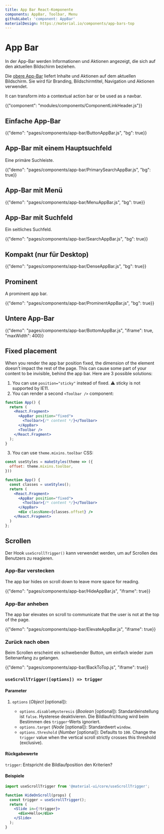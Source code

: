 ```yaml
---
title: App Bar React-Komponente
components: AppBar, Toolbar, Menu
githubLabel: 'component: AppBar'
materialDesign: https://material.io/components/app-bars-top
---
```


# App Bar

<p class="description">In der App-Bar werden Informationen und Aktionen angezeigt, die sich auf den aktuellen Bildschirm beziehen.</p>

Die [obere App-Bar](https://material.io/design/components/app-bars-top.html) liefert Inhalte und Aktionen auf dem aktuellen Bildschirm. Sie wird für Branding, Bildschirmtitel, Navigation und Aktionen verwendet.

It can transform into a contextual action bar or be used as a navbar.

{{"component": "modules/components/ComponentLinkHeader.js"}}

## Einfache App-Bar

{{"demo": "pages/components/app-bar/ButtonAppBar.js", "bg": true}}

## App-Bar mit einem Hauptsuchfeld

Eine primäre Suchleiste.

{{"demo": "pages/components/app-bar/PrimarySearchAppBar.js", "bg": true}}

## App-Bar mit Menü

{{"demo": "pages/components/app-bar/MenuAppBar.js", "bg": true}}

## App-Bar mit Suchfeld

Ein seitliches Suchfeld.

{{"demo": "pages/components/app-bar/SearchAppBar.js", "bg": true}}

## Kompakt (nur für Desktop)

{{"demo": "pages/components/app-bar/DenseAppBar.js", "bg": true}}

## Prominent

A prominent app bar.

{{"demo": "pages/components/app-bar/ProminentAppBar.js", "bg": true}}

## Untere App-Bar

{{"demo": "pages/components/app-bar/BottomAppBar.js", "iframe": true, "maxWidth": 400}}

## Fixed placement

When you render the app bar position fixed, the dimension of the element doesn't impact the rest of the page. This can cause some part of your content to be invisible, behind the app bar. Here are 3 possible solutions:

1. You can use `position="sticky"` instead of fixed. ⚠️ sticky is not supported by IE11.
2. You can render a second `<Toolbar />` component:

```jsx
function App() {
  return (
    <React.Fragment>
      <AppBar position="fixed">
        <Toolbar>{/* content */}</Toolbar>
      </AppBar>
      <Toolbar />
    </React.Fragment>
  );
}
```

3. You can use `theme.mixins.toolbar` CSS:

```jsx
const useStyles = makeStyles(theme => ({
  offset: theme.mixins.toolbar,
}))

function App() {
  const classes = useStyles();
  return (
    <React.Fragment>
      <AppBar position="fixed">
        <Toolbar>{/* content */}</Toolbar>
      </AppBar>
      <div className={classes.offset} />
    </React.Fragment>
  )
};
```

## Scrollen

Der Hook `useScrollTrigger()` kann verwendet werden, um auf Scrollen des Benutzers zu reagieren.

### App-Bar verstecken

The app bar hides on scroll down to leave more space for reading.

{{"demo": "pages/components/app-bar/HideAppBar.js", "iframe": true}}

### App-Bar anheben

The app bar elevates on scroll to communicate that the user is not at the top of the page.

{{"demo": "pages/components/app-bar/ElevateAppBar.js", "iframe": true}}

### Zurück nach oben

Beim Scrollen erscheint ein schwebender Button, um einfach wieder zum Seitenanfang zu gelangen.

{{"demo": "pages/components/app-bar/BackToTop.js", "iframe": true}}

### `useScrollTrigger([options]) => trigger`

#### Parameter

1. `options` (*Object* [optional]):

   - `options.disableHysteresis` (*Boolean* [optional]): Standardeinstellung ist `false`. Hysterese deaktivieren. Die Bildlaufrichtung wird beim Bestimmen des `trigger`-Werts ignoriert.
   - `options.target` (*Node* [optional]): Standardwert `window`.
   - `options.threshold` (*Number* [optional]): Defaults to `100`. Change the `trigger` value when the vertical scroll strictly crosses this threshold (exclusive).

#### Rückgabewerte

`trigger`: Entspricht die Bildlaufposition den Kriterien?

#### Beispiele

```jsx
import useScrollTrigger from '@material-ui/core/useScrollTrigger';

function HideOnScroll(props) {
  const trigger = useScrollTrigger();
  return (
    <Slide in={!trigger}>
      <div>Hello</div>
    </Slide>
  );
}
```
